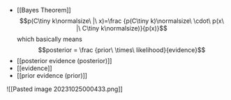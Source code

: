 - [[Bayes Theorem]]
$$p(C\tiny k\normalsize\ |\ x)=\frac {p(C\tiny k)\normalsize\ \cdot\ p(x\ |\ C\tiny k\normalsize)}{p(x)}$$
which basically means
$$posterior = \frac {prior\ \times\ likelihood}{evidence}$$
- [[posterior evidence (posterior)]]
- [[evidence]]
- [[prior evidence (prior)]]

![[Pasted image 20231025000433.png]]


